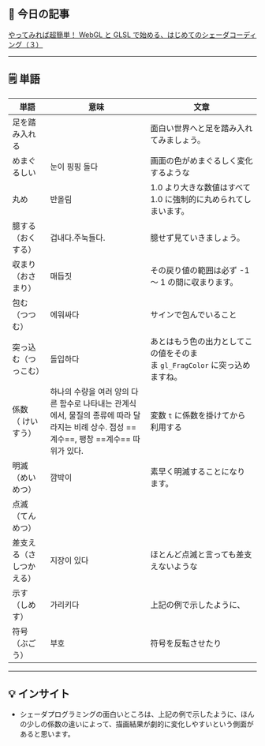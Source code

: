 
## 📖 今日の記事  
[やってみれば超簡単！ WebGL と GLSL で始める、はじめてのシェーダコーディング（３）](https://qiita.com/doxas/items/7e830faefdf14189a7a4)

---

## 🗒️ 単語

| 単語           | 意味                                                                                   | 文章                                            |
| ------------ | ------------------------------------------------------------------------------------ | --------------------------------------------- |
| 足を踏み入れる      |                                                                                      | 面白い世界へと足を踏み入れてみましょう。                          |
| めまぐるしい       | 눈이 핑핑 돌다                                                                             | 画面の色がめまぐるしく変化するような                            |
| 丸め           | 반올림                                                                                  | 1.0 より大きな数値はすべて 1.0 に強制的に丸められてしまいます。          |
| 臆する（おくする）    | 겁내다.주눅들다.                                                                            | 臆せず見ていきましょう。                                  |
| 収まり（おさまり）    | 매듭짓                                                                                  | その戻り値の範囲は必ず -1 ～ 1 の間に収まります。                  |
| 包む（つつむ）      | 에워싸다                                                                                 | サインで包んでいること                                   |
| 突っ込む（つっこむ）   | 돌입하다                                                                                 | あとはもう色の出力としてこの値をそのまま `gl_FragColor` に突っ込めますね。 |
| 係数（ けいすう）    | 하나의 수량을 여러 양의 다른 함수로 나타내는 관계식에서, 물질의 종류에 따라 달라지는 비례 상수. 점성 ==계수==, 팽창 ==계수== 따위가 있다. | 変数 `t` に係数を掛けてから利用する                          |
| 明滅（めいめつ）     | 깜박이                                                                                  | 素早く明滅することになります。                               |
| 点滅（てんめつ）     |                                                                                      |                                               |
| 差支える（さしつかえる） | 지장이 있다                                                                               | ほとんど点滅と言っても差支えないような                           |
| 示す（しめす）      | 가리키다                                                                                 | 上記の例で示したように、                                  |
| 符号（ぶごう）      | 부호                                                                                   | 符号を反転させたり                                     |


---

## 💡 インサイト

- シェーダプログラミングの面白いところは、上記の例で示したように、ほんの少しの係数の違いによって、描画結果が劇的に変化しやすいという側面があると思います。
